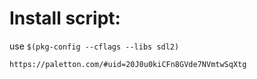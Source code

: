 # Install script:

use ```$(pkg-config --cflags --libs sdl2)```

```https://paletton.com/#uid=20J0u0kiCFn8GVde7NVmtwSqXtg```